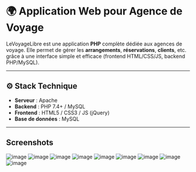 # 🌍 Application Web pour Agence de Voyage

LeVoyageLibre est une application **PHP** complète dédiée aux agences de voyage. Elle permet de gérer les **arrangements**, **réservations**, **clients**, etc. grâce à une interface simple et efficace (frontend HTML/CSS/JS, backend PHP/MySQL).

---



## ⚙️ Stack Technique

- **Serveur** : Apache 
- **Backend** : PHP 7.4+ / MySQL
- **Frontend** : HTML5 / CSS3 / JS (jQuery)
- **Base de données** : MySQL

---

## Screenshots

![image](https://github.com/user-attachments/assets/3078d8c3-619c-4a27-8675-b31f3a6486d3)
![image](https://github.com/user-attachments/assets/24fcac9f-1ba0-4afb-8b5c-a52bc63850ac)
![image](https://github.com/user-attachments/assets/64378b6f-9da4-4e9c-be4b-41a9939615cb)
![image](https://github.com/user-attachments/assets/e994fd9b-0e70-4dc3-a968-ba0c3dc6a802)
![image](https://github.com/user-attachments/assets/1763e47d-0c72-4522-bcf5-8c2f48ca2cda)
![image](https://github.com/user-attachments/assets/e00be58a-1dae-419f-8682-467493fc17f1)
![image](https://github.com/user-attachments/assets/e44bcffb-4026-4bd5-b746-15b9bbc5542b)
![image](https://github.com/user-attachments/assets/50896289-9bea-4924-8830-4bc53e5a1fa1)
![image](https://github.com/user-attachments/assets/17c69580-ba22-462a-bcda-c716aa67a70e)
